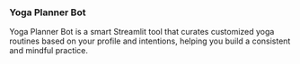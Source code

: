 ### Yoga Planner Bot

Yoga Planner Bot is a smart Streamlit tool that curates customized yoga routines based on your profile and intentions, helping you build a consistent and mindful practice.
